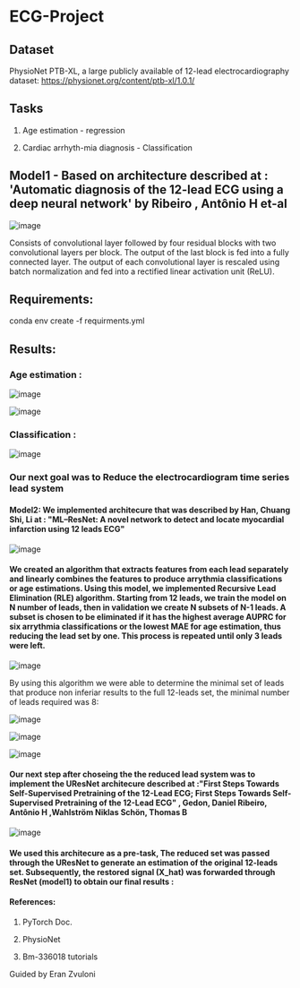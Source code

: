 # ECG-Project
## Dataset
PhysioNet PTB-XL, a large publicly available of 12-lead electrocardiography dataset:
https://physionet.org/content/ptb-xl/1.0.1/
## Tasks
1. Age estimation - regression 

2. Cardiac arrhyth-mia diagnosis - Classification 
## Model1 - Based on architecture described at : 'Automatic diagnosis of the 12-lead ECG using a deep neural network' by Ribeiro , Antônio H et-al
![image](https://user-images.githubusercontent.com/112961476/210334307-cc42f997-f1b6-4bc0-b2a7-2e346646ec68.png)

Consists of convolutional layer followed by four residual blocks with two convolutional layers per block. The output of the last block is fed into a fully connected layer. The output of each convolutional layer is rescaled using batch normalization and fed into a rectified linear activation unit (ReLU).

## Requirements:
conda env create -f requirments.yml

## Results:
### Age estimation :

![image](https://user-images.githubusercontent.com/112961476/213423666-4d6d5621-66f4-4c12-b935-a7472c1162a7.png)

![image](https://user-images.githubusercontent.com/112961476/212991609-fcd48f0f-bbb1-4847-a765-2e58552c1746.png)


### Classification :

![image](https://user-images.githubusercontent.com/112961476/213377444-e62ed994-8f18-4125-a7a8-bcde989da7d1.png)


### Our next goal was to Reduce the electrocardiogram time series lead system
#### Model2: We implemented architecure that was described by Han, Chuang Shi, Li at : "ML–ResNet: A novel network to detect and locate myocardial infarction using 12 leads ECG"

![image](https://github.com/RashtyShahar/ECG-Project/assets/112961476/7c20b482-7001-4a9b-b581-685ab81ba5aa)

#### We created an algorithm that extracts features from each lead separately and linearly combines the features to produce arrythmia classifications or age estimations. Using this model, we implemented Recursive Lead Elimination (RLE) algorithm. Starting from 12 leads, we train the model on N number of leads, then in validation we create N subsets of N-1 leads. A subset is chosen to be eliminated if it has the highest average AUPRC for six arrythmia classifications or the lowest MAE for age estimation, thus reducing the lead set by one. This process is repeated until only 3 leads were left. 

![image](https://github.com/RashtyShahar/ECG-Final-Project/assets/112961476/e1358bad-5892-4ce9-85f1-115fd18a6957)

By using this algorithm we were able to determine the minimal set of leads that produce non inferiar results to the full 12-leads set,
the minimal number of leads required was 8:

![image](https://github.com/RashtyShahar/ECG-Final-Project/assets/112961476/898bcf11-9462-4692-8484-6c284b2d63bb)


![image](https://github.com/RashtyShahar/ECG-Final-Project/assets/112961476/23d44e58-c150-4443-8e7b-02b937b6832d)


![image](https://github.com/RashtyShahar/ECG-Final-Project/assets/112961476/10d120ea-a643-4c24-a082-4b4760611b9a)







#### Our next step after choseing the the reduced lead system was to implement the UResNet architecure described at :"First Steps Towards Self-Supervised Pretraining of the 12-Lead ECG; First Steps Towards Self-Supervised Pretraining of the 12-Lead ECG" , Gedon, Daniel Ribeiro, Antônio H ,Wahlström Niklas Schön, Thomas B
![image](https://github.com/RashtyShahar/ECG-Project/assets/112961476/9657e026-a874-4291-b3bb-9b0f0ad5b6c1)

#### We used this architecure as a pre-task, The reduced set was passed through the UResNet to generate an estimation of the original 12-leads set. Subsequently, the restored signal (X_hat) was forwarded through ResNet (model1) to obtain our final results :




####  References:
1. PyTorch Doc.

2. PhysioNet

3. Bm-336018 tutorials



Guided by Eran Zvuloni
